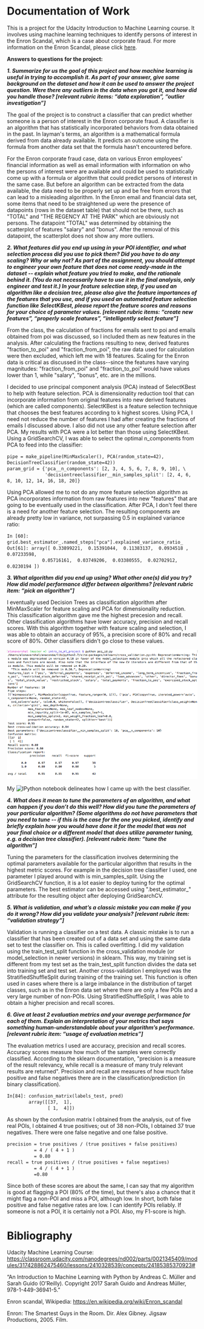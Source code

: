 # Documentation of Work

This is a project for the Udacity Introduction to Machine Learning course. It involves using machine learning techniques to identify persons of interest in the Enron Scandal, which is a case about corporate fraud. For more information on the Enron Scandal, please click [here](https://en.wikipedia.org/wiki/Enron_scandal).

**Answers to questions for the project:**

***1. Summarize for us the goal of this project and how machine learning is useful in trying to accomplish it. As part of your answer, give some background on the dataset and how it can be used to answer the project question. Were there any outliers in the data when you got it, and how did you handle those?  [relevant rubric items: “data exploration”, “outlier investigation”]***

The goal of the project is to construct a classifier that can predict whether someone is a person of interest in the Enron corporate fraud. A classifier is an algorithm that has statistically incorporated behaviors from data obtained in the past. In layman's terms, an algorithm is a mathematical formula derived from data already available. It predicts an outcome using the formula from another data set that the formula hasn't encountered before.

For the Enron corporate fraud case, data on various Enron employees' financial information as well as email information with information on who the persons of interest were are available and could be used to statistically come up with a formula or algorithm that could predict persons of interest in the same case. But before an algorithm can be extracted from the data available, the data need to be properly set up and be free from errors that can lead to a misleading algorithm. In the Enron email and financial data set, some items that need to be straightened up were the presence of datapoints (rows in the dataset table) that should not be there, such as "TOTAL" and "THE REGENCY AT THE PARK" which are obviously not persons. The datapoint "TOTAL" was determined by obtaining the scatterplot of features "salary" and "bonus". After the removal of this datapoint, the scatterplot does not show any more outliers.

***2. What features did you end up using in your POI identifier, and what selection process did you use to pick them? Did you have to do any scaling? Why or why not? As part of the assignment, you should attempt to engineer your own feature that does not come ready-made in the dataset -- explain what feature you tried to make, and the rationale behind it. (You do not necessarily have to use it in the final analysis, only engineer and test it.) In your feature selection step, if you used an algorithm like a decision tree, please also give the feature importances of the features that you use, and if you used an automated feature selection function like SelectKBest, please report the feature scores and reasons for your choice of parameter values.  [relevant rubric items: “create new features”, “properly scale features”, “intelligently select feature”]***

From the class, the calculation of fractions for emails sent to poi and emails obtained from poi was discussed, so I included them as new features in the analysis. After calculating the fractions resulting to new, derived features "fraction_to_poi" and "fraction_from_poi", the raw data used for calculation were then excluded, which left me with 18 features. Scaling for the Enron data is critical as discussed in the class--since the features have varying magnitudes: "fraction_from_poi" and "fraction_to_poi" would have values lower than 1, while "salary", "bonus", etc. are in the millions.

I decided to use principal component analysis (PCA) instead of SelectKBest to help with feature selection. PCA is dimensionality reduction tool that can incorporate information from original features into new derived features (which are called components). SelectKBest is a feature selection technique that chooses the best features according to k highest scores. Using PCA, I need not reduce the number of features I had after creating the fractions of emails I discussed above. I also did not use any other feature selection after PCA. My results with PCA were a lot better than those using SelectKBest. Using a GridSearchCV, I was able to select the optimal n_components from PCA to feed into the classifier:
```
pipe = make_pipeline(MinMaxScaler(), PCA(random_state=42), DecisionTreeClassifier(random_state=42))
param_grid = {'pca__n_components': [2, 3, 4, 5, 6, 7, 8, 9, 10], \
              'decisiontreeclassifier__min_samples_split': [2, 4, 6, 8, 10, 12, 14, 16, 18, 20]}
```
Using PCA allowed me to not do any more feature selection algorithm as PCA incorporates information from raw features into new "features" that are going to be eventually used in the classification. After PCA, I don't feel there is a need for another feature selection. The resulting components are already pretty low in variance, not surpassing 0.5 in explained variance ratio:

```
In [60]: grid.best_estimator_.named_steps["pca"].explained_variance_ratio_
Out[61]: array([ 0.33899221,  0.15391044,  0.11383137,  0.0934518 ,  0.07233598,
         	 0.05716161,  0.03749206,  0.03380555,  0.02702912,  0.0230194 ])
```

***3. What algorithm did you end up using? What other one(s) did you try? How did model performance differ between algorithms?  [relevant rubric item: “pick an algorithm”]***

I eventually used Decision Trees as classification algorithm after MinMaxScaler for feature scaling and PCA for dimensionality reduction. This classification algorithm gave me the highest precesion and recall. Other classification algorithms have lower accuracy, precision and recall scores. With this algorithm together with feature scaling and selection, I was able to obtain an accuracy of 95%, a precision score of 80% and recall score of 80%. Other classifiers didn't go close to these values. 

![poi_id_results](poi_id_results.png)

My ![IPython notebook](https://github.com/mudspringhiker/enron_poi_id_machine_learning_project/blob/master/classifier_optimization.ipynb) delineates how I came up with the best classifier. 

***4. What does it mean to tune the parameters of an algorithm, and what can happen if you don’t do this well?  How did you tune the parameters of your particular algorithm? (Some algorithms do not have parameters that you need to tune -- if this is the case for the one you picked, identify and briefly explain how you would have done it for the model that was not your final choice or a different model that does utilize parameter tuning, e.g. a decision tree classifier).  [relevant rubric item: “tune the algorithm”]***

Tuning the parameters for the classification involves determining the optimal parameters available for the particular algorithm that results in the highest metric scores. For example in the decision tree classifier I used, one parameter I played around with is min_samples_split. Using the GridSearchCV function, it is a lot easier to deploy tuning for the optimal parameters. The best estimator can be accessed using ".best_estimator_" attribute for the resulting object after deploying GridSearchCV.

***5. What is validation, and what’s a classic mistake you can make if you do it wrong? How did you validate your analysis?  [relevant rubric item: “validation strategy”]***

Validation is running a classifier on a test data. A classic mistake is to run a classifier that has been created out of a data set and using the same data set to test the classifier on. This is called overfitting. I did my validation using the train_test_split function in the cross_validation module (or model_selection in newer versions) in sklearn. This way, my training set is different from my test set as the train_test_split function divides the data set into training set and test set. Another cross-validation I employed was the StratifiedShuffleSplit during training of the training set. This function is often used in cases where there is a large imbalance in the distribution of target classes, such as in the Enron data set where there are only a few POIs and a very large number of non-POIs. Using StratifiedShuffleSplit, I was able to obtain a higher precision and recall scores.

***6. Give at least 2 evaluation metrics and your average performance for each of them.  Explain an interpretation of your metrics that says something human-understandable about your algorithm’s performance. [relevant rubric item: “usage of evaluation metrics”]***

The evaluation metrics I used are accuracy, precision and recall scores. Accuracy scores measure how much of the samples were correctly classified. According to the sklearn documentation, "precision is a measure of the result relevancy, while recall is a measure of many truly relevant results are returned". Precision and recall are measures of how much false positive and false negatives there are in the classification/prediction (in binary classification). 

```
In[84]: confusion_matrix(labels_test, pred)
        array([[37,  1],
               [ 1,  4]])
```
As shown by the confusion matrix I obtained from the analysis, out of five real POIs, I obtained 4 true positives; out of 38 non-POIs, I obtained 37 true negatives. There were one false negative and one false positive.
```
precision = true positives / (true positives + false positives)
          = 4 / ( 4 + 1 )
          = 0.80
recall = true positives / (true positives + false negatives)
          = 4 / ( 4 + 1 )
          =0.80
```
Since both of these scores are about the same, I can say that my algorithm is good at flagging a POI (80% of the time), but there's also a chance that it might flag a non-POI and miss a POI, although low. In short, both false positive and false negative rates are low. I can identify POIs reliably. If someone is not a POI, it is certainly not a POI. Also, my F1-score is high. 

# Bibliography

Udacity Machine Learning Course:
https://classroom.udacity.com/nanodegrees/nd002/parts/0021345409/modules/317428862475460/lessons/2410328539/concepts/24185385370923#

“An Introduction to Machine Learning with Python by Andreas C. Müller and Sarah Guido (O’Reilly). Copyright 2017 Sarah Guido and Andreas Müller, 978-1-449-36941-5.”

Enron scandal, Wikipedia:
https://en.wikipedia.org/wiki/Enron_scandal

Enron: The Smartest Guys in the Room. Dir. Alex Gibney. Jigsaw Productions, 2005. Film.

